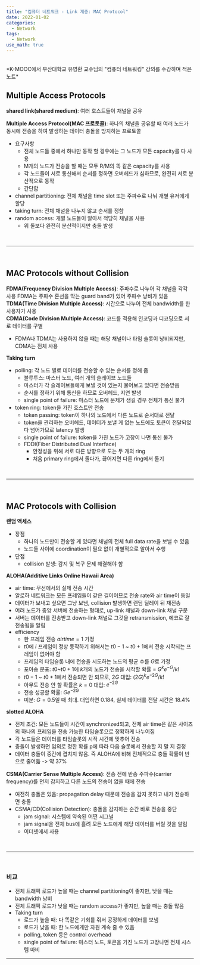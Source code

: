 ```yaml
---
title: "컴퓨터 네트워크 - Link 계층: MAC Protocol"
date: 2022-01-02
categories:
  - Network
tags:
  - Network
use_math: true
---
```


<br>
*K-MOOC에서 부산대학교 유영환 교수님의 "컴퓨터 네트워킹" 강의를 수강하며 적은 노트*

<br>

## Multiple Access Protocols

**shared link(shared medium)**: 여러 호스트들이 채널을 공유

**Multiple Access Protocol(MAC 프로토콜)**: 하나의 채널을 공유할 때 여러 노드가 동시에 전송을 하여 발생하는 데이터 충돌을 방지하는 프로토콜
-	요구사항
    -	전체 노드들 중에서 하나만 동작 할 경우에는 그 노드가 모든 capacity를 다 사용
    -	M개의 노드가 전송을 할 때는 모두 R/M의 똑 같은 capacity를 사용
    -	각 노드들이 서로 통신해서 순서를 정하면 오버헤드가 심하므로, 완전히 서로 분산적으로 동작
    -	간단함
-	channel partitioning: 전체 채널을 time slot 또는 주파수로 나눠 개별 유저에게 할당
-	taking turn: 전체 채널을 나누지 않고 순서를 정함
-	random access: 개별 노드들이 알아서 적당히 채널을 사용
    -	위 둘보다 완전히 분산적이지만 충돌 발생

<br>

---

<br>

## MAC Protocols without Collision

**FDMA(Frequency Division Multiple Access)**: 주파수로 나누어 각 채널을 각각 사용
	FDMA는 주파수 혼선을 막는 guard band가 있어 주파수 낭비가 있음  
**TDMA(Time Division Multiple Access)**: 시간으로 나누어 전체 bandwidth를 한 사용자가 사용  
**CDMA(Code Division Multiple Access)**: 코드를 적용해 인코딩과 디코딩으로 서로 데이터를 구별
-	FDMA나 TDMA는 사용하지 않을 때는 해당 채널이나 타임 슬롯이 낭비되지만, CDMA는 전체 사용

**Taking turn**
-	polling: 각 노드 별로 데이터를 전송할 수 있는 순서를 정해 줌
    -	블루투스: 마스터 노드, 여러 개의 슬레이브 노드들
    -	마스터가 각 슬레이브들에게 보낼 것이 있는지 물어보고 있다면 전송받음
    -	순서를 정하기 위해 통신을 하므로 오버헤드, 지연 발생
    -	single point of failure: 마스터 노드에 문제가 생길 경우 전체가 통신 불가
-	token ring: token을 가진 호스트만 전송
    -	token passing: token이 하나의 노드에서 다른 노드로 순서대로 전달
    -	token을 관리하는 오버헤드, 데이터가 보낼 게 없는 노드에도 토큰이 전달되었다 넘어가므로 latency 발생
    -	single point of failure: token을 가진 노드가 고장이 나면 통신 불가
    -	FDDI(Fiber Distributed Dual Interface)
        -	안정성을 위해 서로 다른 방향으로 도는 두 개의 ring
        -	처음 primary ring에서 돌다가, 끊어지면 다른 ring에서 돌기

<br>

---

<br>

## MAC Protocols with Collision

**랜덤 액세스**
-	장점
    -	하나의 노드만이 전송할 게 있다면 채널의 전체 full data rate을 보낼 수 있음
    -	노드들 사이에 coordination이 필요 없이 개별적으로 알아서 수행
-	단점
    -	collision 발생: 감지 및 복구 문제 해결해야 함

**ALOHA(Additive Links Online Hawaii Area)**
-	air time: 무선에서의 실제 전송 시간
-	알로하 네트워크는 모든 프레임들이 같은 길이이므로 전송 rate와 air time이 동일
-	데이터가 보내고 싶으면 그냥 보냄, collision 발생하면 랜덤 딜레이 뒤 재전송
-	여러 노드가 중앙 서버에 전송하는 형태로, up-link 채널과 down-link 채널 구분
-	서버는 데이터를 전송받고 down-link 채널로 그것을 retransmission, 에코로 잘 전송됨을 알림
-	efficiency
    -	한 프레임 전송 $air time = 1$ 가정
    -	$t0$에 $i$ 프레임이 정상 동작하기 위해서는 $t0-1$ ~ $t0+1$에서 전송 시작되는 프레임이 없어야 함
    -	프레임의 타임슬롯 내에 전송을 시도하는 노드의 평균 수를 $G$로 가정
    -	포아송 분포: $t0$~$t0+1$에 $k$개의 노드가 전송을 시작할 확률 = $G^ke^{-G}/k!$
    -	$t0-1$ ~ $t0+1$에서 전송되면 안 되므로, $2G$ 대입: $(2G)^k e^{-2G}/k!$
    -	아무도 전송 안 할 확률은 $k=0$ 대입: $e^{-2G}$
    -	전송 성공할 확률: $Ge^{-2G}$
    -	미분: $G=0.5$일 때 최대. 대입하면 0.184, 실제 데이터를 전달 시간은 18.4%

**slotted ALOHA**
-	전제 조건: 모든 노드들이 시간이 synchronized되고, 전체 air time은 같은 사이즈의 하나의 프레임을 전송 가능한 타임슬롯으로 정확하게 나누어짐
-	각 노드들은 데이터를 타임슬롯의 시작 시간에 맞추어 전송
-	충돌이 발생하면 임의로 정한 확률 p에 따라 다음 슬롯에서 전송할 지 말 지 결정
-	데이터 충돌이 중간에 겹치지 않음. 즉 ALOHA에 비해 전체적으로 충돌 확률이 반으로 줄어듦 -> 약 37%

**CSMA(Carrier Sense Multiple Access)**: 전송 전에 반송 주파수(carrier frequency)를 먼저 감지하고 다른 노드의 전송이 없을 때에 전송
-	여전히 충돌은 있음: propagation delay 때문에 전송을 감지 못하고 내가 전송하면 충돌
-	CSMA/CD(Collision Detection): 충돌을 감지하는 순간 바로 전송을 중단
    -	jam signal: 시스템에 약속된 어떤 시그널
    -	jam signal을 전체 bus에 흘려 모든 노드에게 해당 데이터를 버릴 것을 알림
    -	이더넷에서 사용

<br>

---

<br>

### 비교
-	전체 트래픽 로드가 높을 때는 channel partitioning이 좋지만, 낮을 때는 bandwidth 낭비
-	전체 트래픽 로드가 낮을 때는 random access가 좋지만, 높을 때는 충돌 많음
-	Taking turn
    -	로드가 높을 때: 다 똑같은 기회를 줘서 공정하게 데이터를 보냄
    -	로드가 낮을 때: 한 노드에게만 자원 계속 줄 수 있음
    -	polling, token 등은 control overhead
    -	single point of failure: 마스터 노드, 토큰을 가진 노드가 고장나면 전체 시스템 마비


---


<br>
